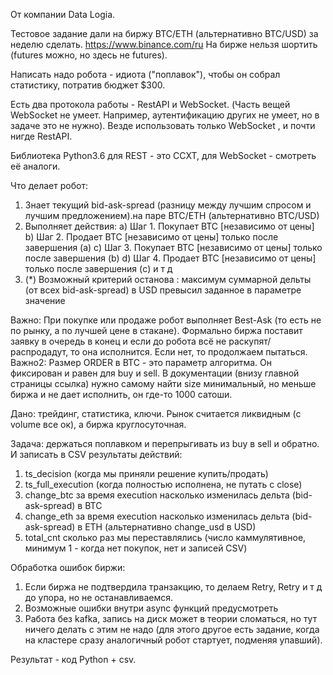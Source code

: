 От компании Data Logia.

Тестовое задание дали на биржу BTC/ETH (альтернативно BTC/USD) за неделю сделать.
https://www.binance.com/ru
На бирже нельзя шортить (futures можно, но здесь не futures).

Написать надо робота - идиота ("поплавок"), чтобы он собрал статистику, потратив бюджет $300.

Есть два протокола работы - RestAPI и WebSocket.
(Часть вещей WebSocket не умеет. Например, аутентификацию других не умеет, но в задаче это не нужно).
Везде использовать только WebSocket , и почти нигде RestAPI.

Библиотека Python3.6 для REST - это CCXT, для WebSocket - смотреть её аналоги.

Что делает робот:
1) Знает текущий bid-ask-spread (разницу между лучшим спросом и лучшим предложением).на паре BTC/ETH (альтернативно BTC/USD)
2) Выполняет действия:
a) Шаг 1. Покупает BTC [независимо от цены]
b) Шаг 2. Продает BTC [независимо от цены] только после завершения (a)
c) Шаг 3. Покупает BTC [независимо от цены] только после завершения (b)
d) Шаг 4. Продает BTC [независимо от цены] только после завершения (c)
и т д
3) (*) Возможный критерий останова : максимум суммарной дельты (от всех bid-ask-spread) в USD превысил заданное в параметре значение

Важно: При покупке или продаже робот выполняет Best-Ask (то есть не по рынку, а по лучшей цене в стакане). Формально биржа поставит заявку в очередь в конец и если до робота всё не раскупят/распродадут, то она исполнится. Если нет, то продолжаем пытаться.
Важно2: Размер ORDER в BTC - это параметр алгоритма. Он фиксирован и равен для buy и sell. В документации (внизу главной страницы ссылка) нужно самому найти size минимальный, но меньше биржа и не дает исполнить, он где-то 1000 сатоши.


Дано: трейдинг, статистика, ключи.
Рынок считается ликвидным (с volume все ок), а биржа круглосуточная.

Задача: держаться поплавком и перепрыгивать из buy в sell и обратно.
И записать в CSV результаты действий:
1) ts_decision (когда мы приняли решение купить/продать)
2) ts_full_execution (когда полностью исполнена, не путать с close)
3) change_btc за время execution насколько изменилась дельта (bid-ask-spread) в BTC
4) change_eth за время execution насколько изменилась дельта (bid-ask-spread) в ETH (альтернативно change_usd в USD)
5) total_cnt сколько раз мы переставлялись (число каммулятивное, минимум 1 - когда нет покупок, нет и записей CSV)

Обработка ошибок биржи:
1) Если биржа не подтвердила транзакцию, то делаем Retry, Retry и т д до упора, но не останавливаемся.
2) Возможные ошибки внутри async функций предусмотреть
3) Работа без kafka, запись на диск может в теории сломаться, но тут ничего делать с этим не надо (для этого другое есть задание, когда на кластере сразу аналогичный робот стартует, подменяя упавший).

Результат - код Python + csv.
